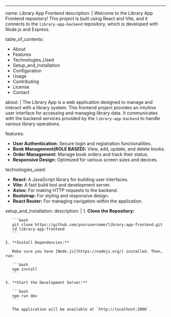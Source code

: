 ---
name: Library App Frontend
description: |
  Welcome to the Library App Frontend repository! This project is built using React and Vite,
  and it connects to the `library-app-backend` repository, which is developed with Node.js and Express.

table_of_contents:
  - About
  - Features
  - Technologies_Used
  - Setup_and_Installation
  - Configuration
  - Usage
  - Contributing
  - License
  - Contact

about: |
  The Library App is a web application designed to manage and interact with a library system.
  This frontend project provides an intuitive user interface for accessing and managing library data.
  It communicates with the backend services provided by the `library-app-backend` to handle various library operations.

features:
  - **User Authentication:** Secure login and registration functionalities.
  - **Book Management(ROLE BASED):** View, add, update, and delete books.
  - **Order Management:** Manage book orders and track their status.
  - **Responsive Design:** Optimized for various screen sizes and devices.

technologies_used:
  - **React:** A JavaScript library for building user interfaces.
  - **Vite:** A fast build tool and development server.
  - **Axios:** For making HTTP requests to the backend.
  - **Bootstrap:** For styling and responsive design.
  - **React Router:** For managing navigation within the application.

setup_and_installation:
  description: |
    1. **Clone the Repository:**

       ```bash
       git clone https://github.com/yourusername/library-app-frontend.git
       cd library-app-frontend
       ```

    2. **Install Dependencies:**

       Make sure you have [Node.js](https://nodejs.org/) installed. Then, run:

       ```bash
       npm install
       ```

    3. **Start the Development Server:**

       ```bash
       npm run dev
       ```

       The application will be available at `http://localhost:3000`.


